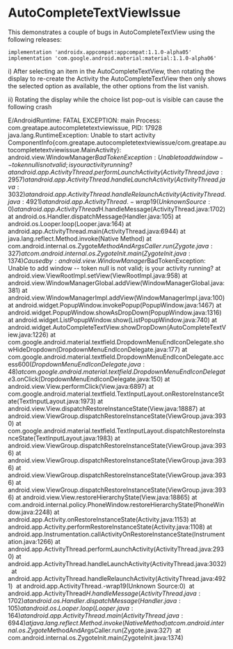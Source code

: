 # AutoCompleteTextViewIssue

This demonstrates a couple of bugs in AutoCompleteTextView using the following releases:

    implementation 'androidx.appcompat:appcompat:1.1.0-alpha05'
    implementation 'com.google.android.material:material:1.1.0-alpha06'

i) After selecting an item in the AutoCompleteTextView, then rotating the display to re-create the Activity the
AutoCompleteTextView then only shows the selected option as available, the other options from the list vanish.

ii) Rotating the display while the choice list pop-out is visible can cause the following crash

E/AndroidRuntime: FATAL EXCEPTION: main
    Process: com.greatape.autocompletetextviewissue, PID: 17928
    java.lang.RuntimeException: Unable to start activity ComponentInfo{com.greatape.autocompletetextviewissue/com.greatape.autocompletetextviewissue.MainActivity}: android.view.WindowManager$BadTokenException: Unable to add window -- token null is not valid; is your activity running?
        at android.app.ActivityThread.performLaunchActivity(ActivityThread.java:2957)
        at android.app.ActivityThread.handleLaunchActivity(ActivityThread.java:3032)
        at android.app.ActivityThread.handleRelaunchActivity(ActivityThread.java:4921)
        at android.app.ActivityThread.-wrap19(Unknown Source:0)
        at android.app.ActivityThread$H.handleMessage(ActivityThread.java:1702)
        at android.os.Handler.dispatchMessage(Handler.java:105)
        at android.os.Looper.loop(Looper.java:164)
        at android.app.ActivityThread.main(ActivityThread.java:6944)
        at java.lang.reflect.Method.invoke(Native Method)
        at com.android.internal.os.Zygote$MethodAndArgsCaller.run(Zygote.java:327)
        at com.android.internal.os.ZygoteInit.main(ZygoteInit.java:1374)
     Caused by: android.view.WindowManager$BadTokenException: Unable to add window -- token null is not valid; is your activity running?
        at android.view.ViewRootImpl.setView(ViewRootImpl.java:958)
        at android.view.WindowManagerGlobal.addView(WindowManagerGlobal.java:381)
        at android.view.WindowManagerImpl.addView(WindowManagerImpl.java:100)
        at android.widget.PopupWindow.invokePopup(PopupWindow.java:1467)
        at android.widget.PopupWindow.showAsDropDown(PopupWindow.java:1316)
        at android.widget.ListPopupWindow.show(ListPopupWindow.java:740)
        at android.widget.AutoCompleteTextView.showDropDown(AutoCompleteTextView.java:1226)
        at com.google.android.material.textfield.DropdownMenuEndIconDelegate.showHideDropdown(DropdownMenuEndIconDelegate.java:177)
        at com.google.android.material.textfield.DropdownMenuEndIconDelegate.access$600(DropdownMenuEndIconDelegate.java:48)
        at com.google.android.material.textfield.DropdownMenuEndIconDelegate$3.onClick(DropdownMenuEndIconDelegate.java:150)
        at android.view.View.performClick(View.java:6897)
        at com.google.android.material.textfield.TextInputLayout.onRestoreInstanceState(TextInputLayout.java:1973)
        at android.view.View.dispatchRestoreInstanceState(View.java:18887)
        at android.view.ViewGroup.dispatchRestoreInstanceState(ViewGroup.java:3930)
        at com.google.android.material.textfield.TextInputLayout.dispatchRestoreInstanceState(TextInputLayout.java:1983)
        at android.view.ViewGroup.dispatchRestoreInstanceState(ViewGroup.java:3936)
        at android.view.ViewGroup.dispatchRestoreInstanceState(ViewGroup.java:3936)
        at android.view.ViewGroup.dispatchRestoreInstanceState(ViewGroup.java:3936)
        at android.view.ViewGroup.dispatchRestoreInstanceState(ViewGroup.java:3936)
        at android.view.View.restoreHierarchyState(View.java:18865)
        at com.android.internal.policy.PhoneWindow.restoreHierarchyState(PhoneWindow.java:2248)
        at android.app.Activity.onRestoreInstanceState(Activity.java:1153)
        at android.app.Activity.performRestoreInstanceState(Activity.java:1108)
        at android.app.Instrumentation.callActivityOnRestoreInstanceState(Instrumentation.java:1266)
        at android.app.ActivityThread.performLaunchActivity(ActivityThread.java:2930)
        at android.app.ActivityThread.handleLaunchActivity(ActivityThread.java:3032) 
        at android.app.ActivityThread.handleRelaunchActivity(ActivityThread.java:4921) 
        at android.app.ActivityThread.-wrap19(Unknown Source:0) 
        at android.app.ActivityThread$H.handleMessage(ActivityThread.java:1702) 
        at android.os.Handler.dispatchMessage(Handler.java:105) 
        at android.os.Looper.loop(Looper.java:164) 
        at android.app.ActivityThread.main(ActivityThread.java:6944) 
        at java.lang.reflect.Method.invoke(Native Method) 
        at com.android.internal.os.Zygote$MethodAndArgsCaller.run(Zygote.java:327) 
        at com.android.internal.os.ZygoteInit.main(ZygoteInit.java:1374) 
